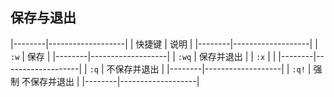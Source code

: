 ##  保存与退出
|--------|-------------------|
| 快捷键 | 说明              |
|--------|-------------------|
| `:w`   | 保存              |
|--------|-------------------|
| `:wq`  | 保存并退出        |
| `:x`   |                   |
|--------|-------------------|
| `:q`   | 不保存并退出      |
|--------|-------------------|
| `:q!`  | 强制 不保存并退出 |
|--------|-------------------|


